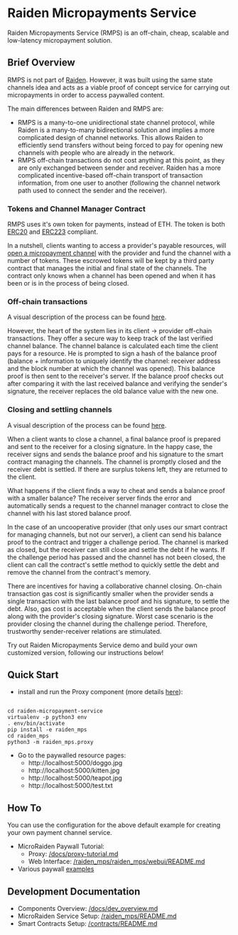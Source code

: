 # Raiden Micropayments Service


Raiden Micropayments Service (RMPS) is an off-chain, cheap, scalable and low-latency micropayment solution.


## Brief Overview

RMPS is not part of [Raiden](https://github.com/raiden-network/raiden). However, it was built using the same state channels idea and acts as a viable proof of concept service for carrying out micropayments in order to access paywalled content.

The main differences between Raiden and RMPS are:
 * RMPS is a many-to-one unidirectional state channel protocol, while Raiden is a many-to-many bidirectional solution and implies a more complicated design of channel networks. This allows Raiden to efficiently send transfers without being forced to pay for opening new channels with people who are already in the network.
 * RMPS off-chain transactions do not cost anything at this point, as they are only exchanged between sender and receiver. Raiden has a more complicated incentive-based off-chain transport of transaction information, from one user to another (following the channel network path used to connect the sender and the receiver).


### Tokens and Channel Manager Contract

RMPS uses it's own token for payments, instead of ETH. The token is both [ERC20](https://github.com/ethereum/EIPs/issues/20) and [ERC223](https://github.com/ethereum/EIPs/issues/223) compliant.

In a nutshell, clients wanting to access a provider's payable resources, will [open a micropayment channel](/contracts#opening-a-transfer-channel) with the provider and fund the channel with a number of tokens. These escrowed tokens will be kept by a third party contract that manages the initial and final state of the channels. The contract only knows when a channel has been opened and when it has been or is in the process of being closed.

### Off-chain transactions

A visual description of the process can be found [here](/docs/dev_overview.md#off-chain-messages).

However, the heart of the system lies in its client -> provider off-chain transactions. They offer a secure way to keep track of the last verified channel balance. The channel balance is calculated each time the client pays for a resource. He is prompted to sign a hash of the balance proof (balance + information to uniquely identify the channel: receiver address and the block number at which the channel was opened). This balance proof is then sent to the receiver's server. If the balance proof checks out after comparing it with the last received balance and verifying the sender's signature, the receiver replaces the old balance value with the new one.

### Closing and settling channels

A visual description of the process can be found [here](/contracts#closing-a-channel).

When a client wants to close a channel, a final balance proof is prepared and sent to the receiver for a closing signature. In the happy case, the receiver signs and sends the balance proof and his signature to the smart contract managing the channels. The channel is promptly closed and the receiver debt is settled. If there are surplus tokens left, they are returned to the client.


What happens if the client finds a way to cheat and sends a balance proof with a smaller balance? The receiver server finds the error and automatically sends a request to the channel manager contract to close the channel with his last stored balance proof.

In the case of an uncooperative provider (that only uses our smart contract for managing channels, but not our server), a client can send his balance proof to the contract and trigger a challenge period. The channel is marked as closed, but the receiver can still close and settle the debt if he wants. If the challenge period has passed and the channel has not been closed, the client can call the contract's settle method to quickly settle the debt and remove the channel from the contract's memory.

There are incentives for having a collaborative channel closing. On-chain transaction gas cost is significantly smaller when the provider sends a single transaction with the last balance proof and his signature, to settle the debt. Also, gas cost is acceptable when the client sends the balance proof along with the provider's closing signature. Worst case scenario is the provider closing the channel during the challenge period. Therefore, trustworthy sender-receiver relations are stimulated.

Try out Raiden Micropayments Service demo and build your own customized version, following our instructions below!


## Quick Start

 * install and run the Proxy component (more details [here](/raiden_mps/README.md)):

```

cd raiden-micropayment-service
virtualenv -p python3 env
. env/bin/activate
pip install -e raiden_mps
cd raiden_mps
python3 -m raiden_mps.proxy

```

 * Go to the paywalled resource pages:
    - http://localhost:5000/doggo.jpg
    - http://localhost:5000/kitten.jpg
    - http://localhost:5000/teapot.jpg
    - http://localhost:5000/test.txt


## How To

You can use the configuration for the above default example for creating your own payment channel service.

 * MicroRaiden Paywall Tutorial:
   - Proxy: [/docs/proxy-tutorial.md](/docs/proxy-tutorial.md)
   - Web Interface: [/raiden_mps/raiden_mps/webui/README.md](/raiden_mps/raiden_mps/webui/README.md)
 * Various paywall [examples](/raiden_mps/raiden_mps/examples)


## Development Documentation

 * Components Overview: [/docs/dev_overview.md](/docs/dev_overview.md)
 * MicroRaiden Service Setup: [/raiden_mps/README.md](/raiden_mps/README.md)
 * Smart Contracts Setup: [/contracts/README.md](/contracts/README.md)
